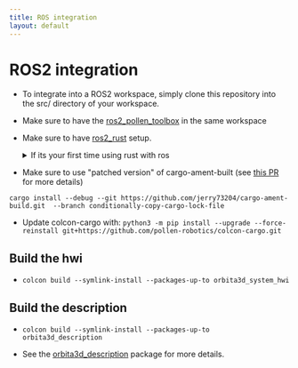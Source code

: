 ```yaml
---
title: ROS integration
layout: default
---
```


# ROS2 integration

* To integrate into a ROS2 workspace, simply clone this repository into the src/ directory of your workspace.
* Make sure to have the [ros2_pollen_toolbox](https://github.com/pollen-robotics/ros2_pollen_toolbox) in the same workspace
* Make sure to have [ros2_rust]() setup.
   <details markdown="1">
    <summary>If its your first time using rust with ros</summary>
   Make sure to install:
    
   ```
   pip install git+https://github.com/colcon/colcon-cargo.git
   pip install git+https://github.com/colcon/colcon-ros-cargo.git
   ```
   
   </details>
* Make sure to use "patched version" of cargo-ament-built (see [this PR](https://github.com/ros2-rust/cargo-ament-build/pull/3) for more details)
```
cargo install --debug --git https://github.com/jerry73204/cargo-ament-build.git  --branch conditionally-copy-cargo-lock-file
```
* Update colcon-cargo with: `python3 -m pip install --upgrade --force-reinstall git+https://github.com/pollen-robotics/colcon-cargo.git`

## Build the hwi

* `colcon build --symlink-install --packages-up-to orbita3d_system_hwi`

## Build the description

* `colcon build --symlink-install --packages-up-to orbita3d_description`

* See the [orbita3d_description](orbita3d_description/README.md) package for more details.